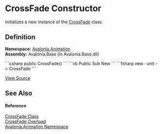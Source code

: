 # CrossFade Constructor


Initializes a new instance of the <a href="T_Avalonia_Animation_CrossFade">CrossFade</a> class.



## Definition
**Namespace:** <a href="N_Avalonia_Animation">Avalonia.Animation</a>  
**Assembly:** Avalonia.Base (in Avalonia.Base.dll)

<Tabs groupId="api-code-preview">
<TabItem value="csharp" label="C#">
```csharp
public CrossFade()
```
</TabItem>
<TabItem value="vb" label="VB">
```vb
Public Sub New
```
</TabItem>
<TabItem value="fsharp" label="F#">
```fsharp
new : unit -> CrossFade
```
</TabItem>
</Tabs>



<a href="https://github.com/AvaloniaUI/Avalonia/tree/master/src/Avalonia.Base/Animation/CrossFade.cs#L24" title="View the source code">View Source</a>



## See Also


#### Reference
<a href="T_Avalonia_Animation_CrossFade">CrossFade Class</a>  
<a href="Overload_Avalonia_Animation_CrossFade__ctor">CrossFade Overload</a>  
<a href="N_Avalonia_Animation">Avalonia.Animation Namespace</a>  

